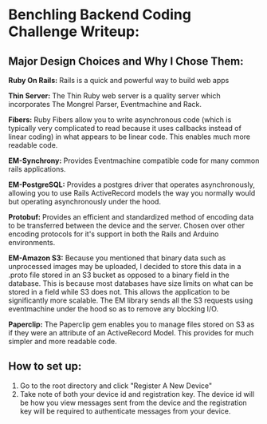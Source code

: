<h1>Benchling Backend Coding Challenge Writeup:</h1>
<h2>Major Design Choices and Why I Chose Them:</h2>
<p><b>Ruby On Rails:</b> Rails is a quick and powerful way to build web apps</p>
<p><b>Thin Server:</b> The Thin Ruby web server is a quality server which incorporates The Mongrel Parser, Eventmachine and Rack.</p>
<p><b>Fibers:</b> Ruby Fibers allow you to write asynchronous code (which is typically very complicated to read because it uses callbacks instead of linear coding) in what appears to be linear code.  This enables much more readable code.<p>
<p><b>EM-Synchrony:</b> Provides Eventmachine compatible code for many common rails applications.<p>
<p><b>EM-PostgreSQL:</b> Provides a postgres driver that operates asynchronously, allowing you to use Rails ActiveRecord models the way you normally would but operating asynchronously under the hood.<p>
<p><b>Protobuf:</b> Provides an efficient and standardized method of encoding data to be transferred between the device and the server. Chosen over other encoding protocols for it's support in both the Rails and Arduino environments.</p>
<p><b>EM-Amazon S3:</b> Because you mentioned that binary data such as unprocessed images may be uploaded, I decided to store this data in a .proto file stored in an S3 bucket as opposed to a binary field in the database.  This is because most databases have size limits on what can be stored in a field while S3 does not.  This allows the application to be significantly more scalable.  The EM library sends all the S3 requests using eventmachine under the hood so as to remove any blocking I/O.<p>
<p><b>Paperclip:</b> The Paperclip gem enables you to manage files stored on S3 as if they were an attribute of an ActiveRecord Model.  This provides for much simpler and more readable code.<p>

<h2>How to set up:</h2>
<ol>
  <li>Go to the root directory and click "Register A New Device"</li>
  <li>Take note of both your device id and registration key.  The device id will be how you view messages sent from the device and the registration key will be required to authenticate messages from your device.</li>
</ol>
